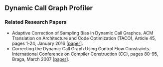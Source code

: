 ## Dynamic Call Graph Profiler

### Related Research Papers
* Adaptive Correction of Sampling Bias in Dynamic Call Graphcs. ACM Translation on Architecture and Code Optimization (TACO), Article 45, pages 1-24, January 2016 \[[paper](https://byeonglee.github.io/publications/reconcile-taco-2015.pdf)\].
* Correcting the Dynamic Call Graph Using Control Flow Constraints. International Conference on Compiler Construction (CC), pages 80-95, Braga, March 2007 \[[paper](https://byeonglee.github.io/publications/cgc-cc-2007.pdf)\]. 
